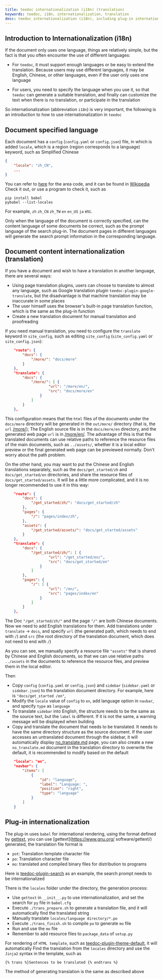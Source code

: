 ```yaml
---
title: teedoc internationalization (i18n) (translation)
keywords: teedoc, i18n, internationalization, translation
desc: teedoc internationalization (i18n), including plug-in internationalization and document internationalization
---
```


## Introduction to Internationalization (i18n)

If the document only uses one language, things are relatively simple, but the fact is that you often encounter the use of different languages:
* For `teedoc`, it must support enough languages ​​or be easy to extend the translation. Because users may use different languages, it may be English, Chinese, or other languages, even if the user only uses one language

* For users, you need to specify the language when you use it, so that `teedoc` can generate a suitable translation, and finally can customize the text when there is no translation, or participate in the translation

So internationalization (abbreviation `i18n`) is very important, the following is an introduction to how to use internationalization in `teedoc`



## Document specified language

Each document has a `config` (`config.yaml` or `config.json`) file, in which is added `locale`, which is a region (region corresponds to a language) keyword, such as Simplified Chinese

```json
{
    "locale": "zh_CN",
    ...
}
```

You can refer to [here](https://www.science.co.il/language/Locale-codes.php) for the area code, and it can be found in [Wikipedia](https://en.wikipedia.org/wiki/Language_localisation) Check it out, or use a program to check it, such as

```shell
pip install babel
pybabel --list-locales
```

For example, `zh` `zh_CN` `zh_TW` `en` `en_US` `ja` etc.

Only when the language of the document is correctly specified, can the content language of some documents be correct, such as the prompt language of the search plug-in. The document pages in different languages ​​will generate the search prompt information in the corresponding language.


## Document content internationalization (translation)

If you have a document and wish to have a translation in another language, there are several ways:

* Using page translation plugins, users can choose to translate to almost any language, such as Google translation plugin `teedoc-plugin-google-translate`, but the disadvantage is that machine translation may be inaccurate in some places
* The user himself uses the browser's built-in page translation function, which is the same as the plug-in function
* Create a new translation document for manual translation and proofreading

If you need manual translation, you need to configure the `translate` keyword in `site_config`, such as editing `site_config` (`site_config.yaml` or `site_config.json`):

```json
    "route": {
        "docs": {
            "/more/": "docs/more"
        }
    },
    "translate": {
        "docs": {
            "/more/": [ {
                    "url": "/more/en/",
                    "src": "docs/more/en"
                }
            ]
        }
    },
```

This configuration means that the `html` files of the documents under the `docs/more` directory will be generated in the `out/more/` directory (that is, the `url` [/more/](/more/));
The English source file is in the `docs/more/en` directory, and the generated web page `url` is in [/more/en/](/more/en/).
The advantage of this is that the translated documents can use relative paths to reference the resource files of the main documents, such as `../assets/`, whether it is a local editor preview or the final generated web page can be previewed normally. Don't worry about the path problem.

On the other hand, you may want to put the Chinese and English translations separately, such as the `docs/get_started/zh` and `docs/get_started/en` directories, and share the resource files of `docs/get_started/assets`. It will be a little more complicated, and it is no longer recommended to use it in this way:

```json
    "route": {
        "docs": {
            "/get_started/zh/": "docs/get_started/zh"
        },
        "pages": {
            "/": "pages/index/zh",
        },
        "assets": {
            "/get_started/assets/": "docs/get_started/assets"
        }
    },
    "translate": {
        "docs": {
            "/get_started/zh/": [ {
                    "url": "/get_started/en/",
                    "src": "docs/get_started/en"
                }
            ]
        },
        "pages": {
            "/": [ {
                    "url": "/en/",
                    "src": "pages/index/en"
                }
            ]
        }
    },
```

The Doc `"/get_started/zh/"` and the page `"/"` are both Chinese documents.
Now we need to add English translations for them. Add translations under `translate` -> `docs`, and specify `url` (the generated path, which needs to end with `/`) and `src` (the root directory of the translation document, which does not need to end with `/`)

As you can see, we manually specify a resource file `"assets"` that is shared by Chinese and English documents, so that we can use relative paths `../assets` in the documents to reference the resource files, and preview them in the local editor.

Then
* Copy `config` (`config.yaml` or `config.json`) and `sidebar` (`sidebar.yaml` or `sidebar.json`) to the translation document directory. For example, here is `"docs/get_started /en"`,
* Modify the `locale` value of `config` to `en`, add language option in `navbar`, and specify `type` as `language`
* To translate `sidebar` into English, the structure needs to be the same as the source text, but the `label` is different. If it is not the same, a warning message will be displayed when building
* Copy and translate the document that needs to be translated. It needs to have the same directory structure as the source document. If the user accesses an untranslated document through the sidebar, it will automatically display [no_translate.md](https://github.com/teedoc/teedoc/blob/main/teedoc/templates/no_translate.md) page, you can also create a new `no_translate.md` document in the translation directory to overwrite the default, it is recommended to modify based on the default

```json
    "locale": "en",
    "navbar": {
        "items": [
            {
                "id": "language",
                "label": "Language: ",
                "position": "right",
                "type": "language"
            }
        ]
    }
```


## Plug-in internationalization

The plug-in uses `babel` for international rendering, using the format defined by [gettext](https://www.gnu.org/software/gettext/), you can use [gettext](https://www.gnu.org/ software/gettext/) generated, the translation file format is
* `pot`: Translation template character file
* `po`: Translation character file
* `mo`: translated and compiled binary files for distribution to programs

Here is [teedoc-plugin-search](https://github.com/teedoc/teedoc/tree/main/plugins/teedoc-plugin-search/teedoc_plugin_search) as an example, the search prompt needs to be internationalized

There is the `locales` folder under the directory, the generation process:
* Use `gettext` in `__init__.py` to use internationalization, and set the search for `py` file in `babel.cfg`
* Execute `./trans_prepare.sh` to generate a translation file, and it will automatically find the translated string
* Manually translate `locales/language directory/*.po`
* Execute `./trans_finish.sh` to compile `po` to generate `mo` file
* Run and use the `mo` file
* Remember to add resource files to `package_data` of `setup.py`


For rendering of `HTML template`, such as [teedoc-plugin-theme-default](https://github.com/teedoc/teedoc/tree/main/plugins/teedoc-plugin-theme-default/teedoc_plugin_theme_default), it will automatically Find the translation from the `locales` directory and use the `Jinja2` syntax in the template, such as

```jinja2
{% trans %}Sentences to be translated {% endtrans %}
```

The method of generating translation is the same as described above
